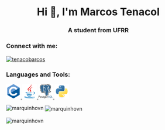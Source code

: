 <h1 align="center">Hi 👋, I'm Marcos Tenacol</h1>
<h3 align="center">A student from UFRR</h3>

<h3 align="left">Connect with me:</h3>
<p align="left">
<a href="https://instagram.com/tenacobarcos" target="blank"><img align="center" src="https://raw.githubusercontent.com/rahuldkjain/github-profile-readme-generator/master/src/images/icons/Social/instagram.svg" alt="tenacobarcos" height="30" width="40" /></a>
</p>

<h3 align="left">Languages and Tools:</h3>
<p align="left"> <a href="https://www.cprogramming.com/" target="_blank" rel="noreferrer"> <img src="https://raw.githubusercontent.com/devicons/devicon/master/icons/c/c-original.svg" alt="c" width="40" height="40"/> </a> <a href="https://www.java.com" target="_blank" rel="noreferrer"> <img src="https://raw.githubusercontent.com/devicons/devicon/master/icons/java/java-original.svg" alt="java" width="40" height="40"/> </a> <a href="https://www.postgresql.org" target="_blank" rel="noreferrer"> <img src="https://raw.githubusercontent.com/devicons/devicon/master/icons/postgresql/postgresql-original-wordmark.svg" alt="postgresql" width="40" height="40"/> </a> <a href="https://www.python.org" target="_blank" rel="noreferrer"> <img src="https://raw.githubusercontent.com/devicons/devicon/master/icons/python/python-original.svg" alt="python" width="40" height="40"/> </a> </p>

<p><img align="left" src="https://github-readme-stats.vercel.app/api/top-langs?username=marquinhovn&show_icons=true&theme=dark&locale=en&layout=compact" alt="marquinhovn" /></p>

<p>&nbsp;<img align="center" src="https://github-readme-stats.vercel.app/api?username=marquinhovn&show_icons=true&theme=dark&locale=en" alt="marquinhovn" /></p>

<p><img align="center" src="https://github-readme-streak-stats.herokuapp.com/?user=marquinhovn&theme=dark" alt="marquinhovn" /></p>
